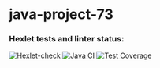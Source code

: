 # java-project-73

### Hexlet tests and linter status:
[![Hexlet-check](https://github.com/pythagoreantree/java-project-73/actions/workflows/hexlet-check.yml/badge.svg)](https://github.com/pythagoreantree/java-project-73/actions/workflows/hexlet-check.yml)
[![Java CI](https://github.com/pythagoreantree/java-project-73/actions/workflows/java-ci.yml/badge.svg)](https://github.com/pythagoreantree/java-project-73/actions/workflows/java-ci.yml)
[![Test Coverage](https://api.codeclimate.com/v1/badges/c55f1e8000665445f59d/test_coverage)](https://codeclimate.com/github/pythagoreantree/java-project-73/test_coverage)